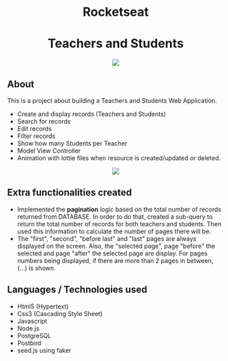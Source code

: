 
<h1 align="center">Rocketseat</h1>

<h1 align="center"><b>Teachers and Students</b></h1>

<p align="center">
    <img src="https://ik.imagekit.io/cnbmdh4b9w/ezgif.com-video-to-gif__1__rWgLqODbZ.gif">
</p>


## About 
This is a project about building a Teachers and Students Web Application. 

 - Create and display records  (Teachers and Students)
 - Search for records
 - Edit records
 - Filter records
 - Show how many Students per Teacher
 - Model View Controller
 - Animation with lottie files when resource is created/updated or deleted.  
 <p align="center"><img src="https://ik.imagekit.io/cnbmdh4b9w/ezgif.com-gif-maker__9__cwtyXJdAW.gif"></p> 

## Extra functionalities created
- Implemented the **pagination** logic based on the total number of records returned from DATABASE. In order to do that, 
created a sub-query to return the total number of records for both teachers and students. Then used this information to calculate the number of pages there will be.
- The "first", "second", "before last" and "last" pages are always displayed on the screen. Also, the "selected page", page "before" the selected and page "after" the selected page are display. For pages numbers being displayed, if there are more than 2 pages in between,  (...) is shown. 
  

## Languages / Technologies used
- Html5 (Hypertext)
- Css3 (Cascading Style Sheet)
- Javascript
- Node.js
- PostgreSQL
- Postbird
- seed.js using faker







     




